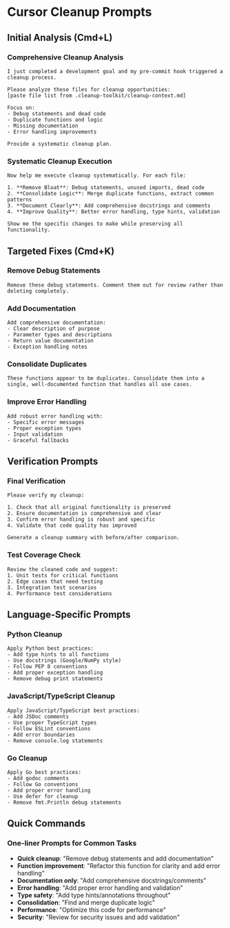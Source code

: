 # Cursor Cleanup Prompts

## Initial Analysis (Cmd+L)

### Comprehensive Cleanup Analysis
```
I just completed a development goal and my pre-commit hook triggered a cleanup process. 

Please analyze these files for cleanup opportunities:
[paste file list from .cleanup-toolkit/cleanup-context.md]

Focus on:
- Debug statements and dead code
- Duplicate functions and logic
- Missing documentation
- Error handling improvements

Provide a systematic cleanup plan.
```

### Systematic Cleanup Execution
```
Now help me execute cleanup systematically. For each file:

1. **Remove Bloat**: Debug statements, unused imports, dead code
2. **Consolidate Logic**: Merge duplicate functions, extract common patterns
3. **Document Clearly**: Add comprehensive docstrings and comments
4. **Improve Quality**: Better error handling, type hints, validation

Show me the specific changes to make while preserving all functionality.
```

## Targeted Fixes (Cmd+K)

### Remove Debug Statements
```
Remove these debug statements. Comment them out for review rather than deleting completely.
```

### Add Documentation
```
Add comprehensive documentation:
- Clear description of purpose
- Parameter types and descriptions
- Return value documentation
- Exception handling notes
```

### Consolidate Duplicates
```
These functions appear to be duplicates. Consolidate them into a single, well-documented function that handles all use cases.
```

### Improve Error Handling
```
Add robust error handling with:
- Specific error messages
- Proper exception types
- Input validation
- Graceful fallbacks
```

## Verification Prompts

### Final Verification
```
Please verify my cleanup:

1. Check that all original functionality is preserved
2. Ensure documentation is comprehensive and clear
3. Confirm error handling is robust and specific
4. Validate that code quality has improved

Generate a cleanup summary with before/after comparison.
```

### Test Coverage Check
```
Review the cleaned code and suggest:
1. Unit tests for critical functions
2. Edge cases that need testing
3. Integration test scenarios
4. Performance test considerations
```

## Language-Specific Prompts

### Python Cleanup
```
Apply Python best practices:
- Add type hints to all functions
- Use docstrings (Google/NumPy style)
- Follow PEP 8 conventions
- Add proper exception handling
- Remove debug print statements
```

### JavaScript/TypeScript Cleanup
```
Apply JavaScript/TypeScript best practices:
- Add JSDoc comments
- Use proper TypeScript types
- Follow ESLint conventions
- Add error boundaries
- Remove console.log statements
```

### Go Cleanup
```
Apply Go best practices:
- Add godoc comments
- Follow Go conventions
- Add proper error handling
- Use defer for cleanup
- Remove fmt.Println debug statements
```

## Quick Commands

### One-liner Prompts for Common Tasks

- **Quick cleanup**: "Remove debug statements and add documentation"
- **Function improvement**: "Refactor this function for clarity and add error handling"
- **Documentation only**: "Add comprehensive docstrings/comments"
- **Error handling**: "Add proper error handling and validation"
- **Type safety**: "Add type hints/annotations throughout"
- **Consolidation**: "Find and merge duplicate logic"
- **Performance**: "Optimize this code for performance"
- **Security**: "Review for security issues and add validation"